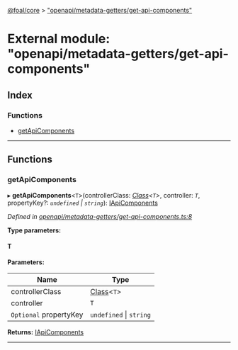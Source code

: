 [@foal/core](../README.md) > ["openapi/metadata-getters/get-api-components"](../modules/_openapi_metadata_getters_get_api_components_.md)

# External module: "openapi/metadata-getters/get-api-components"

## Index

### Functions

* [getApiComponents](_openapi_metadata_getters_get_api_components_.md#getapicomponents)

---

## Functions

<a id="getapicomponents"></a>

###  getApiComponents

▸ **getApiComponents**<`T`>(controllerClass: *[Class](_core_class_interface_.md#class)<`T`>*, controller: *`T`*, propertyKey?: *`undefined` \| `string`*): [IApiComponents](../interfaces/_openapi_interfaces_.iapicomponents.md)

*Defined in [openapi/metadata-getters/get-api-components.ts:8](https://github.com/FoalTS/foal/blob/70cc46bd/packages/core/src/openapi/metadata-getters/get-api-components.ts#L8)*

**Type parameters:**

#### T 
**Parameters:**

| Name | Type |
| ------ | ------ |
| controllerClass | [Class](_core_class_interface_.md#class)<`T`> |
| controller | `T` |
| `Optional` propertyKey | `undefined` \| `string` |

**Returns:** [IApiComponents](../interfaces/_openapi_interfaces_.iapicomponents.md)

___

